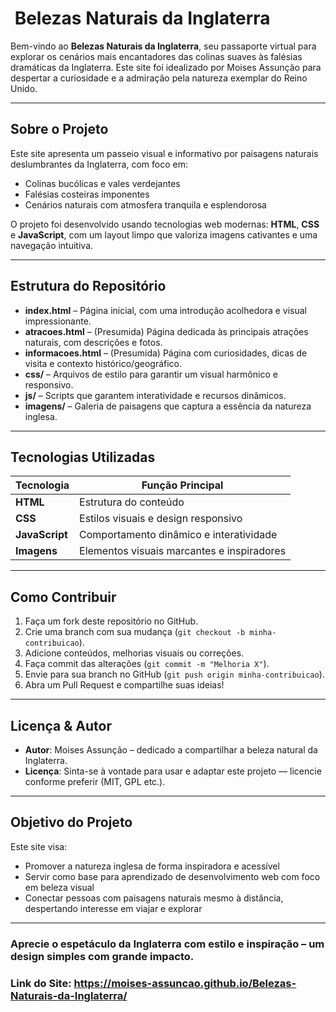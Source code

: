 # ​ Belezas Naturais da Inglaterra

Bem-vindo ao **Belezas Naturais da Inglaterra**, seu passaporte virtual para explorar os cenários mais encantadores das colinas suaves às falésias dramáticas da Inglaterra. Este site foi idealizado por Moises Assunção para despertar a curiosidade e a admiração pela natureza exemplar do Reino Unido.

---

##  Sobre o Projeto

Este site apresenta um passeio visual e informativo por paisagens naturais deslumbrantes da Inglaterra, com foco em:

- Colinas bucólicas e vales verdejantes  
- Falésias costeiras imponentes  
- Cenários naturais com atmosfera tranquila e esplendorosa  

O projeto foi desenvolvido usando tecnologias web modernas: **HTML**, **CSS** e **JavaScript**, com um layout limpo que valoriza imagens cativantes e uma navegação intuitiva.

---

##  Estrutura do Repositório

- **index.html** – Página inicial, com uma introdução acolhedora e visual impressionante. 
- **atracoes.html** – (Presumida) Página dedicada às principais atrações naturais, com descrições e fotos.  
- **informacoes.html** – (Presumida) Página com curiosidades, dicas de visita e contexto histórico/geográfico.  
- **css/** – Arquivos de estilo para garantir um visual harmônico e responsivo.
- **js/** – Scripts que garantem interatividade e recursos dinâmicos. 
- **imagens/** – Galeria de paisagens que captura a essência da natureza inglesa.

---

##  Tecnologias Utilizadas

| Tecnologia       | Função Principal                          |
|------------------|--------------------------------------------|
| **HTML**         | Estrutura do conteúdo                       |
| **CSS**          | Estilos visuais e design responsivo         |
| **JavaScript**   | Comportamento dinâmico e interatividade     |
| **Imagens**      | Elementos visuais marcantes e inspiradores  |

---

##  Como Contribuir

1. Faça um fork deste repositório no GitHub.  
2. Crie uma branch com sua mudança (`git checkout -b minha-contribuicao`).  
3. Adicione conteúdos, melhorias visuais ou correções.  
4. Faça commit das alterações (`git commit -m "Melhoria X"`).  
5. Envie para sua branch no GitHub (`git push origin minha-contribuicao`).  
6. Abra um Pull Request e compartilhe suas ideias!

---

##  Licença & Autor

- **Autor**: Moises Assunção – dedicado a compartilhar a beleza natural da Inglaterra.  
- **Licença**: Sinta-se à vontade para usar e adaptar este projeto — licencie conforme preferir (MIT, GPL etc.).

---

##  Objetivo do Projeto

Este site visa:

- Promover a natureza inglesa de forma inspiradora e acessível  
- Servir como base para aprendizado de desenvolvimento web com foco em beleza visual  
- Conectar pessoas com paisagens naturais mesmo à distância, despertando interesse em viajar e explorar

---

### Aprecie o espetáculo da Inglaterra com estilo e inspiração – um design simples com grande impacto.

### Link do Site: https://moises-assuncao.github.io/Belezas-Naturais-da-Inglaterra/


